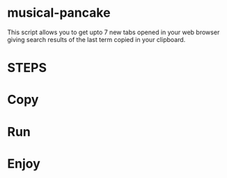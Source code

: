# musical-pancake
This script allows you to get upto 7 new tabs opened in your web browser giving search results of the last term copied in your clipboard.
# STEPS
# Copy
# Run
# Enjoy
